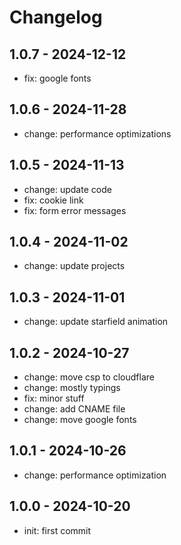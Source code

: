 # Changelog

## 1.0.7 - 2024-12-12

-   fix: google fonts

## 1.0.6 - 2024-11-28

-   change: performance optimizations

## 1.0.5 - 2024-11-13

-   change: update code
-   fix: cookie link
-   fix: form error messages

## 1.0.4 - 2024-11-02

-   change: update projects

## 1.0.3 - 2024-11-01

-   change: update starfield animation

## 1.0.2 - 2024-10-27

-   change: move csp to cloudflare
-   change: mostly typings
-   fix: minor stuff
-   change: add CNAME file
-   change: move google fonts

## 1.0.1 - 2024-10-26

-   change: performance optimization

## 1.0.0 - 2024-10-20

-   init: first commit
